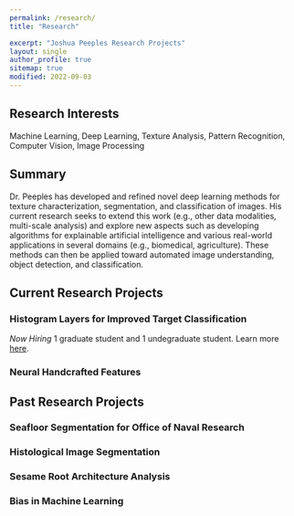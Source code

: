 ```yaml
---
permalink: /research/
title: "Research"

excerpt: "Joshua Peeples Research Projects"
layout: single
author_profile: true
sitemap: true
modified: 2022-09-03
---
```

## Research Interests
 Machine Learning, Deep Learning, Texture Analysis, Pattern Recognition, Computer Vision, Image Processing

## Summary
 Dr. Peeples has developed and refined novel deep learning methods for texture characterization, segmentation, and classification of images. His current research seeks to extend this work (e.g., other data modalities, multi-scale analysis) and explore new aspects such as developing algorithms for explainable artificial intelligence and various real-world applications in several domains (e.g., biomedical, agriculture). These methods can then be applied toward automated image understanding, object detection, and classification. 

## Current Research Projects

### Histogram Layers for Improved Target Classification
*Now Hiring* 1 graduate student and 1 undegraduate student. Learn more [here](/documents/Histogram_Layers_for_Improved_Target_Classification.pdf).

### Neural Handcrafted Features

## Past Research Projects

### Seafloor Segmentation for Office of Naval Research

### Histological Image Segmentation

### Sesame Root Architecture Analysis

### Bias in Machine Learning


